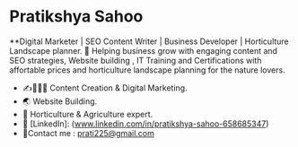 # Pratikshya Sahoo
**Digital Marketer | SEO Content Writer | Business Developer | Horticulture Landscape planner.
🚀 Helping business grow with engaging content and SEO strategies, Website building , IT Training and Certifications with affortable prices and horticulture landscape planning for the nature lovers.
- ✍️👩🏻‍💻 Content Creation & Digital Marketing.
- 🌏  Website Building.
- 🌱  Horticulture & Agriculture expert.
- 🔗 [LinkedIn]: (www.linkedin.com/in/pratikshya-sahoo-658685347)
- 📧Contact me : prati225@gmail.com
